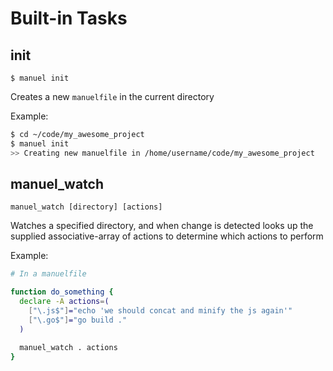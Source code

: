 # Built-in Tasks

## init

`$ manuel init`

Creates a new `manuelfile` in the current directory

Example:
```bash
$ cd ~/code/my_awesome_project
$ manuel init
>> Creating new manuelfile in /home/username/code/my_awesome_project
```

## manuel_watch

`manuel_watch [directory] [actions]`

Watches a specified directory, and when change is detected looks up the supplied
associative-array of actions to determine which actions to perform

Example:
```bash
# In a manuelfile

function do_something {
  declare -A actions=(
    ["\.js$"]="echo 'we should concat and minify the js again'"
    ["\.go$"]="go build ."
  )

  manuel_watch . actions
}

```
